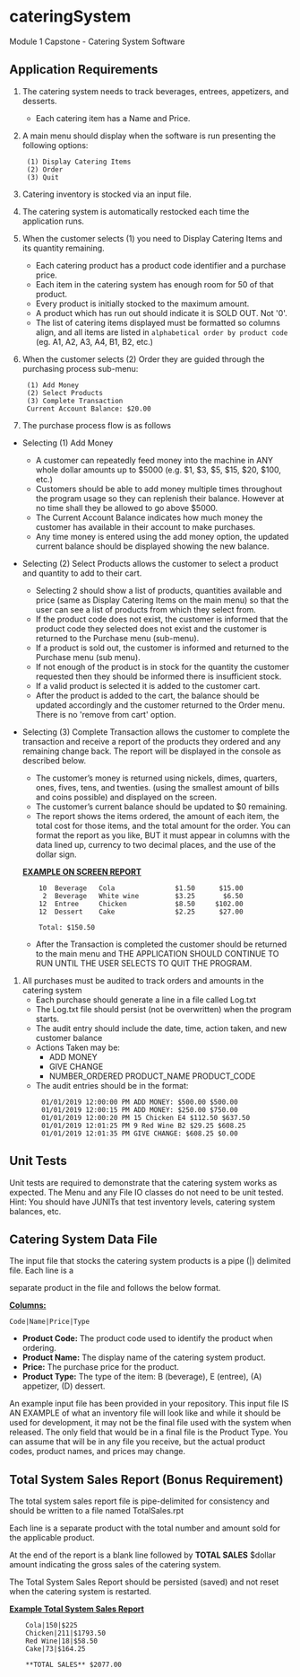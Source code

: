# cateringSystem
 Module 1 Capstone - Catering System Software

## Application Requirements


1. The catering system needs to track beverages, entrees, appetizers, and desserts.

    - Each catering item has a Name and Price.

2. A main menu should display when the software is run presenting the following options:

        
        (1) Display Catering Items
        (2) Order
        (3) Quit
        
3. Catering inventory is stocked via an input file.
4. The catering system is automatically restocked each time the application runs.
5. When the customer selects ​(1) you need to Display Catering Items and its quantity remaining.
    - Each catering product has a product code identifier and a purchase price.
    - Each item in the catering system has enough room for 50 of that product.
    - Every product is initially stocked to the maximum amount.
    - A product which has run out should indicate it is SOLD OUT.  Not '0'.
    - The list of catering items displayed must be formatted so columns align, and all items are listed in `alphabetical order by product code` (eg. A1, A2, A3, A4, B1, B2, etc.)
6. When the customer selects (2) Order they are guided through the purchasing process sub-menu:

        
        (1) Add Money
        (2) Select Products
        (3) Complete Transaction
        Current Account Balance: $20.00


7. The purchase process flow is as follows
  - Selecting (1) Add Money ​
    - A customer can repeatedly feed money into the machine in ANY whole dollar amounts up to $5000 (e.g. $1, $3, $5, $15, $20, $100, etc.)
    - Customers should be able to add money multiple times throughout the program usage so they can replenish their balance. However at no time shall they be allowed to go above $5000.
    - The Current Account Balance indicates how much money the customer has available in their account to make purchases.
    - Any time money is entered using the add money option, the updated current balance should be displayed showing the new balance. 
  - Selecting ​(2) Select Products ​allows the customer to select a product and quantity to add to their cart.
      - Selecting 2 should show a list of products, quantities available and price (same as Display Catering Items on the main menu) so that the user can see a list of products from which they select from.
      - If the product code does not exist, the customer is informed that the product code they selected does not exist and the customer is returned to the Purchase menu (sub-menu).
    - If a product is sold out, the customer is informed and returned to the Purchase menu (sub menu).
    - If not enough of the product is in stock for the quantity the customer requested then they should be informed there is insufficient stock.  
    - If a valid product is selected it is added to the customer cart.
    - After the product is added to the cart, the balance should be updated accordingly and the customer returned to the Order menu. There is no 'remove from cart' option.
  - Selecting ​(3) Complete Transaction​ allows the customer to complete the transaction and receive a report of the products they ordered and any remaining change back. The report will be displayed in the console as described below.
      - The customer’s money is returned using nickels, dimes, quarters, ones, fives, tens, and twenties. (using the smallest amount of bills and coins possible) and displayed on the screen.
    - The customer’s current balance should be updated to $0 remaining.
    - The report shows the items ordered, the amount of each item, the total cost for those items, and the total amount for the order. You can format the report as you like, BUT it must appear in columns with the data lined up, currency to two decimal places, and the use of the dollar sign.

    **<span style="text-decoration:underline;">EXAMPLE ON SCREEN REPORT</span>**



            10 	Beverage   Cola               $1.50 	 $15.00	 	
             2	Beverage   White wine	      $3.25		  $6.50	
            12	Entree	   Chicken	          $8.50		$102.00
            12	Dessert	   Cake		          $2.25		 $27.00

            Total: $150.50



    - After the Transaction is completed the customer should be returned to the main menu and THE APPLICATION SHOULD CONTINUE TO RUN UNTIL THE USER SELECTS TO QUIT THE PROGRAM.   


  1. All purchases must be audited to track orders and amounts in the catering system
      - Each purchase should generate a line in a file called ​Log.txt
      - The Log.txt file should persist (not be overwritten) when the program starts.
      - The audit entry should include the date, time, action taken, and new customer balance 
      - Actions Taken may be:
        - ADD MONEY
        - GIVE CHANGE
        - NUMBER_ORDERED  PRODUCT_NAME  PRODUCT_CODE
      - The audit entries should be in the format:
```
        01/01/2019 12:00:00 PM ADD MONEY: $500.00 $500.00
        01/01/2019 12:00:15 PM ADD MONEY: $250.00 $750.00
        01/01/2019 12:00:20 PM 15 Chicken E4 $112.50 $637.50
        01/01/2019 12:01:25 PM 9 Red Wine B2 $29.25 $608.25
        01/01/2019 12:01:35 PM GIVE CHANGE: $608.25 $0.00
```



## Unit Tests

Unit tests are required to demonstrate that the catering system works as expected. The Menu and any File IO classes do not need to be unit tested. Hint: You should have JUNITs that test inventory levels, catering system balances, etc. 


## Catering System Data File

The input file that stocks the catering system  products is a pipe (|) delimited file. Each line is a

separate product in the file and follows the below format.  

**<span style="text-decoration:underline;">Columns:</span>**

```
Code|Name|Price|Type
```

*   **Product Code:**  The product code used to identify the product when ordering.
*   **Product Name:** The display name of the catering system product.
*   **Price:** The purchase price for the product.
*   **Product Type:** The type of the item:  B (beverage), E (entree), (A) appetizer, (D) dessert.

An example input file has been provided in your repository.  This input file IS AN EXAMPLE of what an inventory file will look like and while it should be used for development, it may not be the final file used with the system when released. The only field that would be in a final file is the Product Type. You can assume that will be in any file you receive, but the actual product codes, product names, and prices may change. 


## Total System Sales Report (Bonus Requirement)

The total system sales report file is pipe-delimited for consistency and should be written to a file named TotalSales.rpt

Each line is a separate product with the total number and amount sold for the applicable product. 

At the end of the report is a blank line followed by **TOTAL SALES** $dollar amount indicating the gross sales of the catering system.

The Total System Sales Report should be persisted (saved) and not reset when the catering system is restarted.  

**<span style="text-decoration:underline;">Example Total System Sales Report</span>**


```
    Cola|150|$225
    Chicken|211|$1793.50
    Red Wine|18|$58.50
    Cake|73|$164.25

    **TOTAL SALES** $2077.00
```
